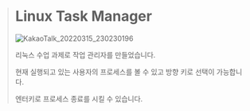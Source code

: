 ># Linux Task Manager
>![KakaoTalk_20220315_230230196](https://user-images.githubusercontent.com/63365132/158395323-cd9f9e64-c783-4ef7-acf5-a1c33eb24ef9.png)
>
>리눅스 수업 과제로 작업 관리자를 만들었습니다.
>
>현재 실행되고 있는 사용자의 프로세스를 볼 수 있고 방향 키로 선택이 가능합니다.
>
>엔터키로 프로세스 종료를 시킬 수 있습니다.

